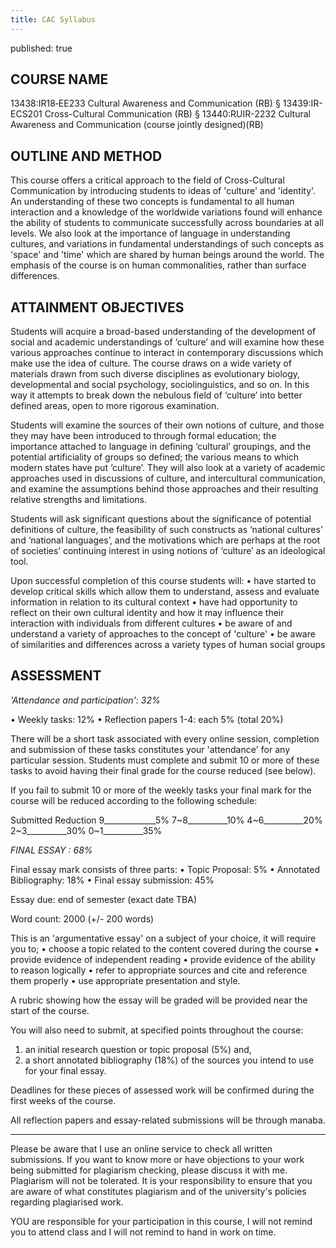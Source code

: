 ```yaml
---
title: CAC Syllabus
---
```

published: true

## COURSE NAME
13438:IR18‐EE233 Cultural Awareness and Communication (RB) § 13439:IR-ECS201 Cross-Cultural Communication (RB) § 13440:RUIR-2232 Cultural Awareness and Communication (course jointly designed)(RB)
## OUTLINE AND METHOD
This course offers a critical approach to the field of Cross-Cultural Communication by introducing students to ideas of 'culture' and 'identity'. An understanding of these two concepts is fundamental to all human interaction and a knowledge of the worldwide variations found will enhance the ability of students to communicate successfully across boundaries at all levels. We also look at the importance of language in understanding cultures, and variations in fundamental understandings of such concepts as 'space' and 'time' which are shared by human beings around the world. The emphasis of the course is on human commonalities, rather than surface differences.
## ATTAINMENT OBJECTIVES
Students will acquire a broad-based understanding of the development of social and academic understandings of ‘culture’ and will examine how these various approaches continue to interact in contemporary discussions which make use the idea of culture. The course draws on a wide variety of materials drawn from such diverse disciplines as evolutionary biology, developmental and social psychology, sociolinguistics, and so on. In this way it attempts to break down the nebulous field of ‘culture’ into better defined areas, open to more rigorous examination.

Students will examine the sources of their own notions of culture, and those they may have been introduced to through formal education; the importance attached to language in defining ‘cultural’ groupings, and the potential artificiality of groups so defined; the various means to which modern states have put ‘culture’. They will also look at a variety of academic approaches used in discussions of culture, and intercultural communication, and examine the assumptions behind those approaches and their resulting relative strengths and limitations.

Students will ask significant questions about the significance of potential definitions of culture, the feasibility of such constructs as ‘national cultures’ and ‘national languages’, and the motivations which are perhaps at the root of societies’ continuing interest in using notions of ‘culture’ as an ideological tool.

Upon successful completion of this course students will:
• have started to develop critical skills which allow them to understand, assess and evaluate information in relation to its cultural context
• have had opportunity to reflect on their own cultural identity and how it may influence their interaction with individuals from different cultures
• be aware of and understand a variety of approaches to the concept of 'culture'
• be aware of similarities and differences across a variety types of human social groups
## ASSESSMENT

*'Attendance and participation': 32%*

• Weekly tasks: 12%
• Reflection papers 1-4: each 5% (total 20%)

There will be a short task associated with every online session, completion and submission of these tasks constitutes your 'attendance' for any particular session. Students must complete and submit 10 or more of these tasks to avoid having their final grade for the course reduced (see below).

If you fail to submit 10 or more of the weekly tasks your final mark for the course will be reduced according to the following schedule:

Submitted Reduction
9_____________5%
7~8__________10%
4~6__________20%
2~3__________30%
0~1__________35%


*FINAL ESSAY : 68%*

Final essay mark consists of three parts:
• Topic Proposal: 5%
• Annotated Bibliography: 18%
• Final essay submission: 45%

Essay due: end of semester (exact date TBA)

Word count: 2000 (+/- 200 words)

This is an 'argumentative essay' on a subject of your choice, it will require you to;
• choose a topic related to the content covered during the course
• provide evidence of independent reading
• provide evidence of the ability to reason logically
• refer to appropriate sources and cite and reference them properly
• use appropriate presentation and style.

A rubric showing how the essay will be graded will be provided near the start of the course.

You will also need to submit, at specified points throughout the course:
1) an initial research question or topic proposal (5%) and,
2) a short annotated bibliography (18%) of the sources you intend to use for your final essay.

Deadlines for these pieces of assessed work will be confirmed during the first weeks of the course.

All reflection papers and essay-related submissions will be through manaba.

---

Please be aware that I use an online service to check all written submissions. If you want to know more or have objections to your work being submitted for plagiarism checking, please discuss it with me. Plagiarism will not be tolerated. It is your responsibility to ensure that you are aware of what constitutes plagiarism and of the university's policies regarding plagiarised work.

YOU are responsible for your participation in this course, I will not remind you to attend class and I will not remind to hand in work on time.